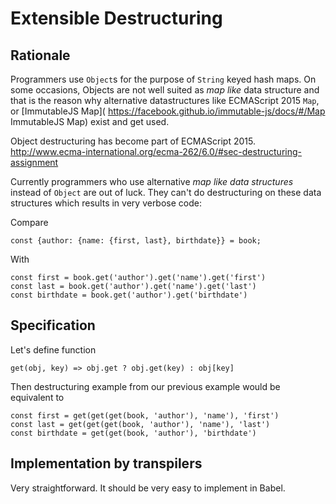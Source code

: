 # Extensible Destructuring

## Rationale


Programmers use `Object`s for the purpose of `String` keyed hash maps. On some
occasions, Objects are not well suited as *map like* data structure and that is
the reason why alternative datastructures like ECMAScript 2015 `Map`, or
[ImmutableJS Map]( https://facebook.github.io/immutable-js/docs/#/Map
ImmutableJS Map) exist and get used.

Object destructuring has become part of ECMAScript 2015. 
http://www.ecma-international.org/ecma-262/6.0/#sec-destructuring-assignment

Currently programmers who use alternative *map like data structures* instead of
`Object` are out of luck. They can't do destructuring on these data structures
which results in very verbose code:

Compare

```es6
const {author: {name: {first, last}, birthdate}} = book;
```

With
```es6
const first = book.get('author').get('name').get('first')
const last = book.get('author').get('name').get('last')
const birthdate = book.get('author').get('birthdate')
```

## Specification

Let's define function

```es6
get(obj, key) => obj.get ? obj.get(key) : obj[key]
```

Then destructuring example from our previous example would be equivalent to

```es6
const first = get(get(get(book, 'author'), 'name'), 'first')
const last = get(get(get(book, 'author'), 'name'), 'last')
const birthdate = get(get(book, 'author'), 'birthdate')
```

## Implementation by transpilers
Very straightforward. It should be very easy to implement in Babel.
